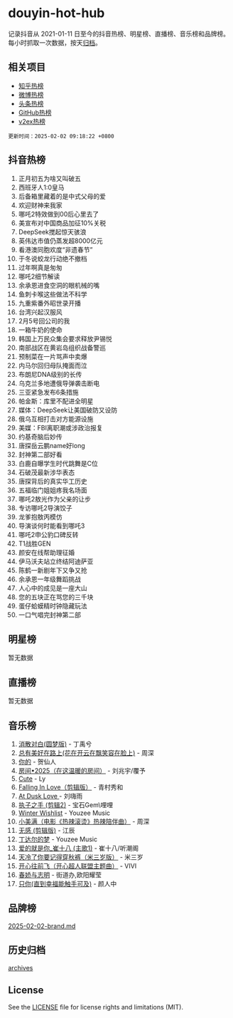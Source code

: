 # douyin-hot-hub

记录抖音从 2021-01-11 日至今的抖音热榜、明星榜、直播榜、音乐榜和品牌榜。每小时抓取一次数据，按天[归档](archives)。

## 相关项目

- [知乎热榜](https://github.com/lonnyzhang423/zhihu-hot-hub)
- [微博热榜](https://github.com/lonnyzhang423/weibo-hot-hub)
- [头条热榜](https://github.com/lonnyzhang423/toutiao-hot-hub)
- [GitHub热榜](https://github.com/lonnyzhang423/github-hot-hub)
- [v2ex热榜](https://github.com/lonnyzhang423/v2ex-hot-hub)


`更新时间：2025-02-02 09:18:22 +0800`

## 抖音热榜

1. 正月初五为啥又叫破五
1. 西班牙人1:0皇马
1. 后备箱里藏着的是中式父母的爱
1. 欢迎财神来我家
1. 哪吒2特效做到00后心里去了
1. 美宣布对中国商品加征10%关税
1. DeepSeek搅起惊天骇浪
1. 英伟达市值仍蒸发超8000亿元
1. 看港澳同胞欢度“非遗春节”
1. 于冬说蛟龙行动绝不撤档
1. 过年啊真是匆匆
1. 哪吒2细节解读
1. 余承恩进食空洞的眼机械的嘴
1. 鱼刺卡喉这些做法不科学
1. 九重紫番外昭世录开播
1. 台湾兴起汉服风
1. 2月5号回公司的我
1. 一箱牛奶的使命
1. 韩国上万民众集会要求释放尹锡悦
1. 南部战区在黄岩岛组织战备警巡
1. 预制菜在一片骂声中卖爆
1. 内马尔回归母队掩面而泣
1. 布朗尼DNA级别的长传
1. 乌克兰多地遭俄导弹袭击断电
1. 三亚紧急发布6条措施
1. 帕金斯：库里不配进全明星
1. 媒体：DeepSeek让美国破防又设防
1. 俄乌互相打击对方能源设施
1. 美媒：FBI离职潮或涉政治报复
1. 约基奇脑后妙传
1. 唐探岳云鹏name好long
1. 封神第二部好看
1. 白鹿自曝学生时代跳舞是C位
1. 石破茂最新涉华表态
1. 唐探背后的真实华工历史
1. 五福临门姐姐疼我名场面
1. 哪吒2敖光作为父亲的让步
1. 专访哪吒2导演饺子
1. 龙爹抱敖丙模仿
1. 导演谈何时能看到哪吒3
1. 哪吒2申公豹口碑反转
1. T1战胜GEN
1. 颜安在线帮助理征婚
1. 伊马沃夫站立终结阿迪萨亚
1. 陈鹤一新剧年下又争又抢
1. 余承恩一年级舞蹈挑战
1. 人心中的成见是一座大山
1. 您的五块正在骂您的三千块
1. 蛋仔蛤蟆精时钟隐藏玩法
1. 一口气唱完封神第二部

## 明星榜

暂无数据

## 直播榜

暂无数据

## 音乐榜

1. [消散对白(圆梦版)](https://sf5-hl-cdn-tos.douyinstatic.com/obj/tos-cn-ve-2774/og4jB5I5IizzoZVAAAzWgBMAsMDWoArfwBOiFs) - 丁禹兮
1. [总有美好在路上(花在开云在飘笑容在脸上)](https://sf5-hl-cdn-tos.douyinstatic.com/obj/tos-cn-ve-2774/oU5u7NwtfBIvaNhoQBszOvAlRiAoiWAVVyBMq4) - 周深
1. [你的](https://sf5-hl-cdn-tos.douyinstatic.com/obj/tos-cn-ve-2774/oYuIeKf42jB7sEV6B2upMdpYAgfrQWj0FeRegh) - 贺仙人
1. [房间•2025（在这温暖的房间）](https://sf5-hl-cdn-tos.douyinstatic.com/obj/tos-cn-ve-2774/oMzJcnT8BgIetASeBfwfEeBQVNfACiCifhfZP7g) - 刘兆宇/覆予
1. [Cute](https://sf5-hl-cdn-tos.douyinstatic.com/obj/tos-cn-ve-2774/o4IbIzHWKAAB4wsS5qMBRiiAlEBGTpQRNfFvuo) - Ly
1. [Falling In Love（剪辑版）](https://sf5-hl-cdn-tos.douyinstatic.com/obj/tos-cn-ve-2774/o8ajpA8zzgBPahbBIO8AcKGBLJezFCRd1wfP9f) - 青村秀和
1. [ At Dusk  Love ](https://sf5-hl-cdn-tos.douyinstatic.com/obj/tos-cn-ve-2774/o8CrpCf5CaYgI4ZrtQgMQAFEfuGqNnRSDQAPBc) - 刘嗨雨
1. [执子之手 (剪辑2)](https://sf5-hl-cdn-tos.douyinstatic.com/obj/tos-cn-ve-2774/oUoZLQjCc31XzqsBnBQUNgeKtYPBcgbFDwtfcu) - 宝石Gem\哩哩
1. [Winter Wishlist](https://sf6-cdn-tos.douyinstatic.com/obj/tos-cn-ve-2774/oIIgUOeamCFCVAzxN6MFRLIBlLGpUqQxeeHrLE) - Youzee Music
1. [小美满（电影《热辣滚烫》热辣陪伴曲）](https://sf6-cdn-tos.douyinstatic.com/obj/tos-cn-ve-2774/o0GAn2lSgfZIDUgtevCGDQYnFg4CwnrBaxbTZL) - 周深
1. [无感 (剪辑版)](https://sf5-hl-cdn-tos.douyinstatic.com/obj/tos-cn-ve-2774/o0eIsUzJBDlQaQFC5OFlgbMEZC1TFYBftOBn6p) - 江辰
1. [丁达尔的梦](https://sf6-cdn-tos.douyinstatic.com/obj/tos-cn-ve-2774/oMU3WirUZBVQkAC9ccG5P2IQirziZM2RTInUY) - Youzee Music
1. [爱的就是你_崔十八 (主歌1)](https://sf3-cdn-tos.douyinstatic.com/obj/tos-cn-ve-2774/oI5BO5DhFZ6UTcNCnZaOCBLtZ7WIMQGfgnXf5E) - 崔十八/听潮阁
1. [天冷了你要记得穿秋裤（米三岁版）](https://sf5-hl-cdn-tos.douyinstatic.com/obj/tos-cn-ve-2774/oQlIwVIDWiZ6BQilAorS7MA0AgCkQDvcZAdm1) - 米三岁
1. [开心往前飞（开心超人联盟主题曲）](https://sf5-hl-cdn-tos.douyinstatic.com/obj/tos-cn-ve-2774/9d8fb7c82cf1421fb93a9fe925275e0a) - VIVI
1. [春娇与志明](https://sf5-hl-cdn-tos.douyinstatic.com/obj/tos-cn-ve-2774/e530d8fceb7044b39707d7f9ff54add1) - 街道办,欧阳耀莹
1. [只你(直到幸福能触手可及)](https://sf5-hl-cdn-tos.douyinstatic.com/obj/tos-cn-ve-2774/o0lBkRDzFTeaVSUz3ZZSCBVtZ5DIMQGfgmEAuE) - 颜人中

## 品牌榜

[2025-02-02-brand.md](archives/2025-02-02-brand.md)

## 历史归档

[archives](archives)

## License

See the [LICENSE](LICENSE) file for license rights and limitations (MIT).
